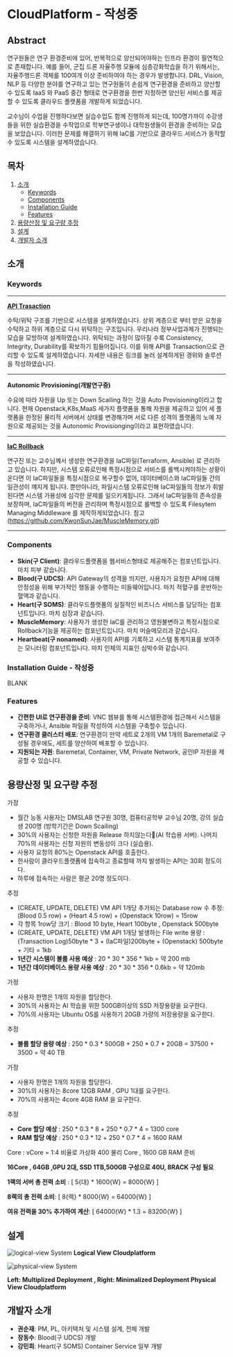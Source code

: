 # CloudPlatform - 작성중

## Abstract

연구원들은 연구 환경준비에 있어, 반복적으로 양산되어야하는 인프라 환경이 필연적으로 존재합니다. 예를 들어, 군집 드론 자율주행 모듈에 심층강화학습을 하기 위해서는, 자율주행드론 객체를 100여개 이상 준비하여야 하는 경우가 발생합니다. DRL, Vision, NLP 등 다양한 분야를 연구하고 있는 연구원들이 손쉽게 연구환경을 준비하고 양산할 수 있도록 IaaS 와 PaaS 중간 형태로 연구환경을 한번 지정하면 양산된 서비스를 제공할 수 있도록 클라우드 플랫폼을 개발하게 되었습니다. 

교수님이 수업을 진행하다보면 실습수업도 함께 진행하게 되는데, 100명가까이 수강생들을 위한 실습환경을 수작업으로 학부연구생이나 대학원생들이 환경을 준비하는 모습을 보았습니다. 이러한 문제를 해결하기 위해  IaC를 기반으로 클라우드 서비스가 동작할 수 있도록 시스템을 설계하였습니다.
## 목차
1. [소개](#소개)
    - [Keywords](#keywords)
    - [Components](#components)
    - [Installation Guide](#installation-guide)
    - [Features](#features)
2. [용량산정 및 요구량 추정](#용량산정-및-요구량-추정)
3. [설계](#설계)
4. [개발자 소개](#개발자-소개)

## 소개
### Keywords
 ---
 
 **[API Trasaction](https://regular-parsnip-82d.notion.site/Openstack-CloudPlatform-User-API-d31a59a9dd734f2484dbd734c5465b8d?pvs=4)**
 

 수탁/위탁 구조를 기반으로 시스템을 설계하였습니다. 상위 계층으로 부터 받은 요청을 수탁하고 하위 계층으로 다시 위탁하는 구조입니다. 우리나라 정부사업과제가 진행되는 모습을 모방하여 설계하였습니다. 위탁되는 과정이 많아질 수록 Consistency, Integrity, Durability를 확보하기 힘들어집니다. 이를 위해 API를 Transaction으로 관리할 수 있도록 설계하였습니다. 자세한 내용은 링크를 눌러 설계하게된 경위와 솔루션을 작성하였습니다.
 
 ---
 
 **Autonomic Provisioning(개발연구중)**

 
 수요에 따라 자원을 Up 또는 Down Scailing 하는 것을 Auto Provisioning이라고 합니다. 현재 Openstack,K8s,MaaS 세가지 플랫폼을 통해 자원을 제공하고 있어 세 플랫폼을 한정된 물리적 서버에서 상태를 변경해가며 서로 다른 성격의 플랫폼의 노예 자원으로 제공되는 것을 Autonomic Provisionging이라고 표현하였습니다.
 
 ---
 
 **[IaC Rollback](https://velog.io/@ksun4131/%EB%B3%B5%EC%9E%A1%ED%95%9C-%EC%9D%B8%ED%94%84%EB%9D%BC%EA%B5%AC%EC%A1%B0%EB%A5%BC-%EB%A1%A4%EB%B0%B1%ED%95%B4%EC%95%BC%ED%95%9C%EB%8B%A4%EB%A9%B4)**


 연구진 또는 교수님꼐서 생성한 연구환경을 IaC파일(Terraform, Ansible) 로 관리하고 있습니다. 하지만, 시스템 오류로인해 특정시점으로 서비스를 롤백시켜야하는 상황이 온다면 이 IaC파일들을 특정시점으로 복구할수 없어, 데이터베이스와 IaC파일들 간의 일관성이 꺠지게 됩니다. 뿐만아니라, 파일시스템 오류로인해 IaC파일들의 정보가 휘발된다면 시스템 가용성에 심각한 문제를 일으키게됩니다. 그래서 IaC파일들의 존속성을 보장하며, IaC파일들의 버전을 관리하며 특정시점으로 롤백할 수 있도록 Filesytem Managing Middleware 를 제작하게되었습니다. 참고(https://github.com/KwonSunJae/MuscleMemory.git)


 ---

### Components
- **Skin(구 Client)**: 클라우드플랫폼을 웹서비스형태로 제공해주는 컴포넌트입니다. 마치 피부 같습니다.
- **Blood(구 UDCS)**: API Gateway의 성격을 띄지만, 사용자가 요청한 API에 대해  안정성을 위해 부가적인 행동을 수행하는 미들웨어입니다. 마치 적혈구를 운반하는 혈액과 같습니다.
- **Heart(구 SOMS)**: 클라우드플랫폼의 실질적인 비즈니스 서비스를 담당하는 컴포넌트입니다. 마치 심장과 같습니다.
- **MuscleMemory**: 사용자가 생성한 IaC를 관리하고 영원불변하고 특정시점으로 Rollback기능을 제공하는 컴포넌트입니다. 마치 머슬메모리과 같습니다.
- **Heartbeat(구 nonamed)**: 사용자의 API를 기록하고 시스템 통계지표를 보여주는 모니터링 컴포넌트입니다. 마치 인체의 지표인 심박수와 같습니다.


### Installation Guide - 작성중

BLANK


### Features
- **간편한 UI로 연구환경을 준비**: VNC 웹뷰를 통해 시스템환경에 접근해서 시스템을 구축하거나, Ansible 파일을 작성하여 시스템을 구축할수 있습니다. 
- **연구환경 클러스터 배포**: 연구환경이 만약 세트로 2개의 VM 1개의 Baremetal로 구성될 경우에도, 세트를 양산하여 배포할 수 있습니다.
- **지원되는 자원**: Baremetal, Container, VM, Private Network, 공인IP 자원을 제공할 수 있습니다.

## 용량산정 및 요구량 추정

가정
 - 월간 능동 사용자는 DMSLAB 연구원 30명, 컴퓨터공학부 교수님 20명, 강의 실습생 200명 (방학기간은 Down Scailing)
 - 30%의 사용자는 신청한 자원을 Release 하지않는다(AI 학습용 서버). 나머지 70%의 사용자는 신청 자원의 변동성이 크다 (실습용).
 - 사용자 요청의 80%는 Openstack API를 호출한다.
 - 한사람이 클라우드플랫폼에 접속하고 종료할때 까지 발생하는 API는 30회 정도이다.
 - 하루에 접속하는 사람은 평균 20명 정도이다.

추정
 - (CREATE, UPDATE, DELETE) VM API 1개당 추가되는 Database row 수 추정: (Blood 0.5 row) + (Heart 4.5 row) + (Openstack 10row)  =  15row
 - 각 항목 1row당 크기 : Blood 10 byte, Heart 100byte , Openstack 500byte
 - (CREATE, UPDATE, DELETE) VM API 1개당 발생하는 File write 용량 : (Transaction Log)50byte * 3 + (IaC파일)200byte + (Openstack) 500byte + 기타 = 1kb
 - **1년간 시스템이 볼륨 사용 예상** : 20 * 30 * 356 * 1kb  = 약 200 mb
 - **1년간 데이터베이스 용량 사용 예상** : 20 * 30 * 356 * 0.6kb = 약 120mb

가정
 - 사용자 한명은 1개의 자원을 할당한다.
 - 30%의 사용자는 AI 학습을 위한 500GB이상의 SSD 저장용량을 요구한다.
 - 70%의 사용자는 Ubuntu OS를 사용하기 20GB 가량의 저장용량을 요구한다.
   
추정
 - **볼륨 할당 용량 예상** : 250 * 0.3 * 500GB + 250 * 0.7 * 20GB = 37500 + 3500 = 약 40 TB

가정 
 - 사용자 한명은 1개의 자원을 할당한다.
 - 30%의 사용자는 8core 12GB RAM , GPU 1대를 요구한다.
 - 70%의 사용자는 4core 4GB RAM 을 요구한다.

추정 
 - **Core 할당 예상** : 250 * 0.3 * 8 + 250 * 0.7 * 4 = 1300 core
 - **RAM 할당 예상** : 250 * 0.3 * 12 + 250 * 0.7 * 4 = 1600 RAM

Core : vCore = 1:4 비율로 가상화 400 물리 Core , 1600 GB RAM 준비



**16Core , 64GB ,GPU 2대, SSD 1TB,500GB 구성으로 40U, 8RACK 구성 필요**

**1랙의 서버 총 전력 소비** : [ 5{대} * 1600{W} = 8000{W} ]

**8랙의 총 전력 소비**: [ 8{랙} * 8000{W} = 64000{W} ]

**여유 전력을 30% 추가하여 계산**: [ 64000{W} * 1.3 = 83200{W} ]





## 설계
![logical-view System](https://github.com/KwonSunJae/CloudPlatform/blob/docs/docs/cloudplatform-logical.png)
**Logical View Cloudplatform**

![physical-view System](https://github.com/KwonSunJae/CloudPlatform/blob/docs/docs/cloudplatform-physical-view%20(2).png)

**Left: Multiplized Deployment , Right: Minimalized Deployment Physical View Cloudplatform**


## 개발자 소개
- **권순재**: PM, PL, 아키텍처 및 시스템 설계, 전체 개발 
- **장동수**: Blood(구 UDCS) 개발
- **강민희**: Heart(구 SOMS) Container Service 일부 개발
